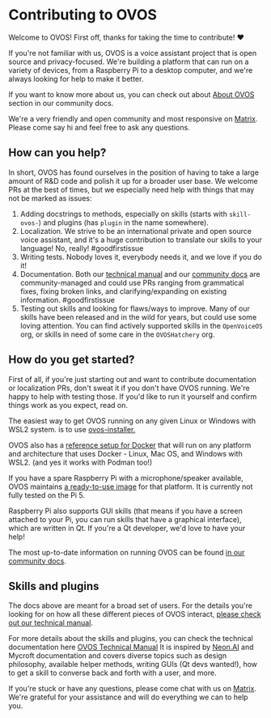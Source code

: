 # Contributing to OVOS
Welcome to OVOS! First off, thanks for taking the time to contribute! ❤️

If you're not familiar with us, OVOS is a voice assistant project that is open source and privacy-focused. We're building a platform that can run on a variety of devices, from a Raspberry Pi to a desktop computer, and we're always looking for help to make it better.

If you want to know more about us, you can check out about [About OVOS](https://openvoiceos.github.io/community-docs/001-about/) section in our community docs.


We're a very friendly and open community and most responsive on [Matrix](https://matrix.to/#/#OpenVoiceOS-Support:matrix.org). Please come say hi and feel free to ask any questions.

## How can you help?

In short, OVOS has found ourselves in the position of having to take a large amount of R&D code and polish it up for a broader user base. We welcome PRs at the best of times, but we especially need help with things that may not be marked as issues:

1. Adding docstrings to methods, especially on skills (starts with `skill-ovos-`) and plugins (has `plugin` in the name somewhere).
2. Localization. We strive to be an international private and open source voice assistant, and it's a huge contribution to translate our skills to your language! No, really! #goodfirstissue
3. Writing tests. Nobody loves it, everybody needs it, and we love if you do it!
4. Documentation. Both our [technical manual](https://openvoiceos.github.io/ovos-technical-manual/) and our [community docs](https://openvoiceos.github.io/community-docs/) are community-managed and could use PRs ranging from grammatical fixes, fixing broken links, and clarifying/expanding on existing information. #goodfirstissue
5. Testing out skills and looking for flaws/ways to improve. Many of our skills have been released and in the wild for years, but could use some loving attention. You can find actively supported skills in the `OpenVoiceOS` org, or skills in need of some care in the `OVOSHatchery` org.

## How do you get started?

First of all, if you're just starting out and want to contribute documentation or localization PRs, don't sweat it if you don't have OVOS running. We're happy to help with testing those. If you'd like to run it yourself and confirm things work as you expect, read on.

The easiest way to get OVOS running on any given Linux or Windows with WSL2 system. is to use [ovos-installer.](https://github.com/openvoiceos/ovos-installer)

OVOS also has a [reference setup for Docker](https://github.com/OpenVoiceOS/ovos-docker) that will run on any platform and architecture that uses Docker - Linux, Mac OS, and Windows with WSL2. (and yes it works with Podman too!)

If you have a spare Raspberry Pi with a microphone/speaker available, OVOS maintains [a ready-to-use image](https://openvoiceos.github.io/community-docs/qs_intro/#rasberry-pi-os-latest-images) for that platform. It is currently not fully tested on the Pi 5.

Raspberry Pi also supports GUI skills (that means if you have a screen attached to your Pi, you can run skills that have a graphical interface), which are written in Qt. If you're a Qt developer, we'd love to have your help!

The most up-to-date information on running OVOS can be found [in our community docs](https://openvoiceos.github.io/community-docs/qs_intro/).

## Skills and plugins

The docs above are meant for a broad set of users. For the details you're looking for on how all these different pieces of OVOS interact, [please check out our technical manual](https://openvoiceos.github.io/ovos-technical-manual/). 

For more details about the skills and plugins, you can check the technical documentation here [OVOS Technical Manual](hhttps://openvoiceos.github.io/ovos-technical-manual/) It is inspired by [Neon.AI](https://neon.ai) and Mycroft documentation and covers diverse topics such as design philosophy, available helper methods, writing GUIs (Qt devs wanted!), how to get a skill to converse back and forth with a user, and more.

If you're stuck or have any questions, please come chat with us on [Matrix](https://matrix.to/#/#OpenVoiceOS-Support:matrix.org). We're grateful for your assistance and will do everything we can to help you.
